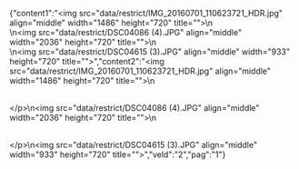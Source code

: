 {"content1":"<img src=\"data\/restrict\/IMG_20160701_110623721_HDR.jpg\" align=\"middle\" width=\"1486\" height=\"720\" title=\"\">\n<br>\n<img src=\"data\/restrict\/DSC04086 (4).JPG\" align=\"middle\" width=\"2036\" height=\"720\" title=\"\">\n<br>\n<img src=\"data\/restrict\/DSC04615 (3).JPG\" align=\"middle\" width=\"933\" height=\"720\" title=\"\">","content2":"<img src=\"data\/restrict\/IMG_20160701_110623721_HDR.jpg\" align=\"middle\" width=\"1486\" height=\"720\" title=\"\">\n<p><br><\/p>\n<img src=\"data\/restrict\/DSC04086 (4).JPG\" align=\"middle\" width=\"2036\" height=\"720\" title=\"\">\n<p><br><\/p>\n<img src=\"data\/restrict\/DSC04615 (3).JPG\" align=\"middle\" width=\"933\" height=\"720\" title=\"\">","veld":"2","pag":"1"}